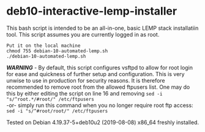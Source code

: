 # deb10-interactive-lemp-installer

This bash script is intended to be an all-in-one, basic LEMP stack installatiin tool. This script assumes you are currently logged in as root.

```
Put it on the local machine
chmod 755 debian-10-automated-lemp.sh
./debian-10-automated-lemp.sh
```

**_WARNING_** - By default, this script configures vsftpd to allow for root login for ease and quickness of further setup and configuration. This is very unwise to use in production for security reasons. It is therefore recommended to remove root from the allowed ftpusers list. One may do this by either editing the script on line 16 and removing
`sed -i "s/^root.*/#root/" /etc/ftpusers`  
-or- simply run this command when you no longer require root ftp access:  
`sed -i "s/^#root/root/" /etc/ftpusers`

Tested on Debian 4.19.37-5+deb10u2 (2019-08-08) x86_64 freshly installed.
